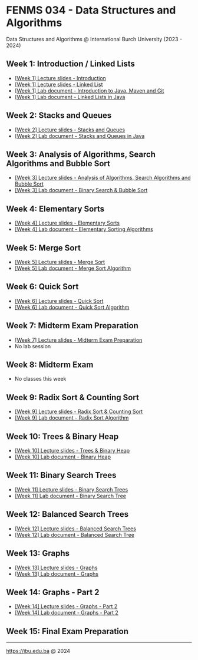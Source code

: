 # FENMS 034 - Data Structures and Algorithms
Data Structures and Algorithms @ International Burch University (2023 - 2024)

## Week 1: Introduction / Linked Lists
- [[Week 1] Lecture slides - Introduction](https://docs.google.com/presentation/d/1Q7GcqdhCBJ9IIG2xKSpqbVzEZYiT6k8XhzCK16YjV2w/edit?usp=sharing)
- [[Week 1] Lecture slides - Linked List](https://docs.google.com/presentation/d/1Wtd_L85gbWLbHLj6T4l689rL2DYuNXy2nGu0RgWPLBk/edit?usp=sharing)
- [[Week 1] Lab document - Introduction to Java, Maven and Git](https://docs.google.com/document/d/171yWaYxAzLqxmwKGs4TTIGy7P66LJL1BR-RkYWdpBKA/edit?usp=sharing)
- [[Week 1] Lab document - Linked Lists in Java](https://docs.google.com/document/d/1w7H8DCt1TTd3QCVGKmxT58OdUvhXTWXTxNmf0efjOs0/edit?usp=sharing)

## Week 2: Stacks and Queues
- [[Week 2] Lecture slides - Stacks and Queues](https://docs.google.com/presentation/d/1ZDKFIHJ9uABDHLKJ9TS7P4HkKce3MYrg7BlEnGyVRTA/edit?usp=sharing)
- [[Week 2] Lab document - Stacks and Queues in Java](https://docs.google.com/document/d/1hp9c4lyW9lU6NOlCiXlhmFp8eHXJGEosWkhugy8FFG0/edit?usp=sharing)

## Week 3: Analysis of Algorithms, Search Algorithms and Bubble Sort
- [[Week 3] Lecture slides - Analysis of Algorithms, Search Algorithms and Bubble Sort](https://docs.google.com/presentation/d/1Chyl4LtMjTT4BxeQ5-FBZ6X5_8t4h16NLtRUvfEK9Yw/edit?usp=sharing)
- [[Week 3] Lab document - Binary Search & Bubble Sort](https://docs.google.com/document/d/1m5YqHrpP7rhOnRmZxkMIQC_1mWI_V5mZG-qyyosC0r8/edit?usp=sharing)

## Week 4: Elementary Sorts
- [[Week 4] Lecture slides - Elementary Sorts](https://docs.google.com/presentation/d/1jjZ57TAnWrnBizlZNSCMknMRwieOp4bGW92-6gHXGTI/edit?usp=sharing)
- [[Week 4] Lab document - Elementary Sorting Algorithms](https://docs.google.com/document/d/1ddiiK8B8XxhZMCb83P9qEtleG9d85puyJXRNptxshs8/edit?usp=sharing)

## Week 5: Merge Sort
- [[Week 5] Lecture slides - Merge Sort](https://docs.google.com/presentation/d/1v_zeIS-3-d3slnf6yqn0ngmmIM3uevVhKjTlaoXLtdc/edit?usp=sharing)
- [[Week 5] Lab document - Merge Sort Algorithm](https://docs.google.com/document/d/1rqb7Xm2f77Hc5PFyjktFAE1ad8GSfXURjxzs7IKkars/edit?usp=sharing)

## Week 6: Quick Sort
- [[Week 6] Lecture slides - Quick Sort](https://docs.google.com/presentation/d/1-KjsXHAEROuEMd1wKWTNzsBre1gnU5TNgeGkhkJu8Mw/edit?usp=sharing)
- [[Week 6] Lab document - Quick Sort Algorithm](https://docs.google.com/document/d/1j2Xg9d9Cv4eQwsS8r8Wo_upMvklEb_5ZPKNSX52RbRg/edit?usp=sharing)

## Week 7: Midterm Exam Preparation
- [[Week 7] Lecture slides - Midterm Exam Preparation](https://docs.google.com/presentation/d/1P8ShIcGcFKQCE9xdj_ntjkMlsjnfBlgIbhFoaDgqwE8/edit?usp=sharing)
- No lab session

## Week 8: Midterm Exam
- No classes this week

## Week 9: Radix Sort & Counting Sort
- [[Week 9] Lecture slides - Radix Sort & Counting Sort](https://docs.google.com/presentation/d/10R-XawwHHeSlJjd8zJGPf9auw8huottG5DQE6jVRm9g/edit?usp=sharing)
- [[Week 9] Lab document - Radix Sort Algorithm](https://docs.google.com/document/d/16PnZTafJMEfCJgDZl_3IACbcgLPdg6RbHvTh_8KdYpw/edit?usp=sharing)

## Week 10: Trees & Binary Heap
- [[Week 10] Lecture slides - Trees & Binary Heap](https://docs.google.com/presentation/d/1kSn8i1bV-3cqV5PUdWuK5WZQLCufQDrcqljBvnWq8To/edit?usp=sharing)
- [[Week 10] Lab document - Binary Heap](https://docs.google.com/document/d/1SNlavntYfNGGK0c-c-hq1yeWHcCKJoA32k_Mifq97OQ/edit?usp=sharing)

## Week 11: Binary Search Trees
- [[Week 11] Lecture slides - Binary Search Trees](https://docs.google.com/presentation/d/1Owdx_Uiv6qtc2GPdSWbVd-JJGXm_BJckJbo3sTNmEwc/edit?usp=sharing)
- [[Week 11] Lab document - Binary Search Tree](https://docs.google.com/document/d/1Y0MAhqW0YRtdpPXR0ZP2POXXuRMC4LEJZHB6InYuIok/edit?usp=sharing)

## Week 12: Balanced Search Trees
- [[Week 12] Lecture slides - Balanced Search Trees](https://docs.google.com/presentation/d/1tC3zdWwQj-C8F4qlUnyc4dLDssz8jmzNqc3Ipzi1HDM/edit?usp=sharing)
- [[Week 12] Lab document - Balanced Search Tree](https://docs.google.com/document/d/16d3Dg-sMktGz-J6IZ1tKAV4VOHRQmVM4eaNld6Fey8k/edit?usp=sharing)

## Week 13: Graphs
- [[Week 13] Lecture slides - Graphs](https://docs.google.com/presentation/d/1lFScWnY4RM7BeOSrUDRB6eXIKdxhaLibaVN5HUFrMaY/edit?usp=sharing)
- [[Week 13] Lab document - Graphs](https://docs.google.com/document/d/1t253v1duUh13n-oodIvHrzNcUYiBJ9RyxXiXRscaluM/edit?usp=sharing)

## Week 14: Graphs - Part 2
- [[Week 14] Lecture slides - Graphs - Part 2](https://docs.google.com/presentation/d/1F5971MaypO1ihLzTTlTSwj-g4IDqHMyP4G3MGSojkEw/edit?usp=sharing)
- [[Week 14] Lab document - Graphs - Part 2](https://docs.google.com/document/d/113IQrHUVala0mxHE1MoXXVDvrvou5QeXjJX0-Z0ICtE/edit?usp=sharing)

## Week 15: Final Exam Preparation

---
https://ibu.edu.ba @ 2024